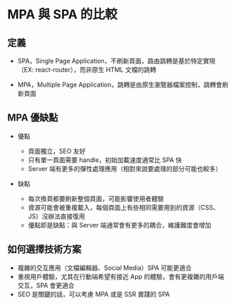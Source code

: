 # MPA 與 SPA 的比較


## 定義

* SPA，Single Page Application，不刷新頁面，路由跳轉是基於特定實現（EX: react-router），而非原生 HTML 文檔的跳轉

* MPA，Multiple Page Application，跳轉是由原生瀏覽器檔案控制，跳轉會刷新頁面


## MPA 優缺點

* 優點
  * 頁面獨立，SEO 友好
  * 只有單一頁面需要 handle，初始加載速度通常比 SPA 快
  * Server 端有更多的彈性處理應用（相對來說要處理的部分可能也較多）

* 缺點
  * 每次換頁都要刷新整個頁面，可能影響使用者體驗
  * 資源可能會被重複載入，每個頁面上有些相同需要用到的資源（CSS、JS）沒辦法直接復用
  * 優點即是缺點：與 Server 端通常會有更多的耦合，維護難度會增加

## 如何選擇技術方案

* 複雜的交互應用（文檔編輯器、Social Media）SPA 可能更適合
* 重視用戶體驗，尤其在行動端希望有接近 App 的體驗，會有更複雜的用戶端交互，SPA 會更適合
* SEO 是關鍵的話，可以考慮 MPA 或是 SSR 實踐的 SPA
  
